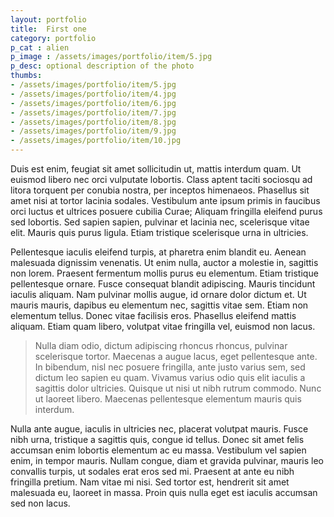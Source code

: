 ```yaml
---
layout: portfolio
title: 	First one
category: portfolio
p_cat : alien 
p_image : /assets/images/portfolio/item/5.jpg
p_desc: optional description of the photo
thumbs: 
- /assets/images/portfolio/item/5.jpg
- /assets/images/portfolio/item/4.jpg
- /assets/images/portfolio/item/6.jpg
- /assets/images/portfolio/item/7.jpg
- /assets/images/portfolio/item/8.jpg
- /assets/images/portfolio/item/9.jpg
- /assets/images/portfolio/item/10.jpg
---
```


Duis est enim, feugiat sit amet sollicitudin ut, mattis interdum quam. Ut euismod libero nec orci vulputate lobortis. Class aptent taciti sociosqu ad litora torquent per conubia nostra, per inceptos himenaeos. Phasellus sit amet nisi at tortor lacinia sodales. Vestibulum ante ipsum primis in faucibus orci luctus et ultrices posuere cubilia Curae; Aliquam fringilla eleifend purus sed lobortis. Sed sapien sapien, pulvinar et lacinia nec, scelerisque vitae elit. Mauris quis purus ligula. Etiam tristique scelerisque urna in ultricies. 

Pellentesque iaculis eleifend turpis, at pharetra enim blandit eu. Aenean malesuada dignissim venenatis. Ut enim nulla, auctor a molestie in, sagittis non lorem. Praesent fermentum mollis purus eu elementum. Etiam tristique pellentesque ornare. Fusce consequat blandit adipiscing. Mauris tincidunt iaculis aliquam. Nam pulvinar mollis augue, id ornare dolor dictum et. Ut mauris mauris, dapibus eu elementum nec, sagittis vitae sem. Etiam non elementum tellus. Donec vitae facilisis eros. Phasellus eleifend mattis aliquam. Etiam quam libero, volutpat vitae fringilla vel, euismod non lacus. 

> Nulla diam odio, dictum adipiscing rhoncus rhoncus, pulvinar scelerisque tortor. Maecenas a augue lacus, eget pellentesque ante. In bibendum, nisl nec posuere fringilla, ante justo varius sem, sed dictum leo sapien eu quam. Vivamus varius odio quis elit iaculis a sagittis dolor ultricies. Quisque ut nisi ut nibh rutrum commodo. Nunc ut laoreet libero. Maecenas pellentesque elementum mauris quis interdum.

Nulla ante augue, iaculis in ultricies nec, placerat volutpat mauris. Fusce nibh urna, tristique a sagittis quis, congue id tellus. Donec sit amet felis accumsan enim lobortis elementum ac eu massa. Vestibulum vel sapien enim, in tempor mauris. Nullam congue, diam et gravida pulvinar, mauris leo convallis turpis, ut sodales erat eros sed mi. Praesent at ante eu nibh fringilla pretium. Nam vitae mi nisi. Sed tortor est, hendrerit sit amet malesuada eu, laoreet in massa. Proin quis nulla eget est iaculis accumsan sed non lacus.